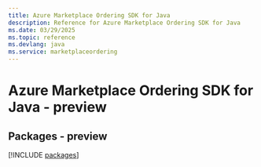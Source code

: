 ```yaml
---
title: Azure Marketplace Ordering SDK for Java
description: Reference for Azure Marketplace Ordering SDK for Java
ms.date: 03/29/2025
ms.topic: reference
ms.devlang: java
ms.service: marketplaceordering
---
```

# Azure Marketplace Ordering SDK for Java - preview
## Packages - preview
[!INCLUDE [packages](marketplace-ordering-index.md)]
